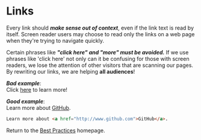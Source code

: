 # Links
Every link should **_make sense out of context_**, even if the link text is read by itself. Screen reader users may choose to read only the links on a web page when they're trying to navigate quickly.

Certain phrases like **_"click here" and "more" must be avoided._** If we use phrases like 'click here' not only can it be confusing for those with screen readers, we lose the attention of other visitors that are scanning our pages. By rewriting our links, we are helping **all audiences**!

**_Bad example_**:  
Click [here](http://www.github.com) to learn more!  

**_Good example_**:  
Learn more about [GitHub](http://www.github.com).  

```html
Learn more about <a href="http://www.github.com">GitHub</a>.
```

Return to the [Best Practices](../BestPractices.md) homepage.
